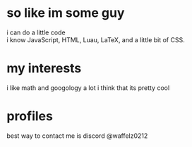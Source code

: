 # so like im some guy
i can do a little code  
i know JavaScript, HTML, Luau, LaTeX, and a little bit of CSS.  
# my interests
i like math and googology a lot i think that its pretty cool  
# profiles
best way to contact me is discord @waffelz0212
